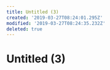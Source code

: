 ```yaml
---
title: Untitled (3)
created: '2019-03-27T08:24:01.295Z'
modified: '2019-03-27T08:24:35.232Z'
deleted: true
---
```


# Untitled (3)
